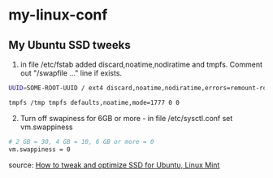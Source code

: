 # my-linux-conf
## My Ubuntu SSD tweeks
1. in file /etc/fstab added discard,noatime,nodiratime and tmpfs. Comment out "/swapfile ..." line if exists.
```bash
UUID=SOME-ROOT-UUID / ext4 discard,noatime,nodiratime,errors=remount-ro 0 1

tmpfs /tmp tmpfs defaults,noatime,mode=1777 0 0

```
2. Turn off swapiness for 6GB or more - in file /etc/sysctl.conf set vm.swappiness
```bash
# 2 GB = 30, 4 GB = 10, 6 GB or more = 0
vm.swappiness = 0
```
source: [How to tweak and optimize SSD for Ubuntu, Linux Mint](https://itbeginner.net/tweak-optimize-ssd-ubuntu-linux-mint.html)
